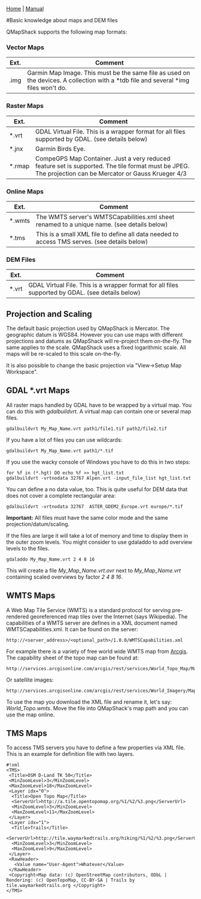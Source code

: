 [Home](Home) | [Manual](DocMain)

#Basic knowledge about maps and DEM files

QMapShack supports the following map formats:

### Vector Maps

 Ext.   | Comment
--------|-------------
.img    | Garmin Map Image. This must be the same file as used on the devices. A collection with a \*tdb file and several \*img files won't do.

### Raster Maps

 Ext.   | Comment
--------|-------------
*.vrt   | GDAL Virtual File. This is a wrapper format for all files supported by GDAL. (see details below)
*.jnx   | Garmin Birds Eye.
*.rmap  | CompeGPS Map Container. Just a very reduced feature set is supported. The tile format must be JPEG. The projection can be Mercator or Gauss Krueger 4/3

### Online Maps

 Ext.   | Comment
--------|-------------
*.wmts | The WMTS server's WMTSCapabilities.xml sheet renamed to a unique name. (see details below)
*.tms | This is a small XML file to define all data needed to access TMS serves. (see details below)

### DEM Files
 
 Ext.   | Comment
--------|-------------
*.vrt | GDAL Virtual File. This is a wrapper format for all files supported by GDAL. (see details below)


## Projection and Scaling

The default basic projection used by QMapShack is Mercator. The geographic datum is WGS84. However you can use maps with different projections and datums as QMapShack will re-project them on-the-fly. The same applies to the scale. 
QMapShack uses a fixed logarithmic scale. All maps will be re-scaled to this scale on-the-fly. 

It is also possible to change the basic projection via "View->Setup Map Workspace".

## GDAL *.vrt Maps

All raster maps handled by GDAL have to be wrapped by a virtual map. You can do this with _gdalbuildvrt_. 
A virtual map can contain one or several map files.

    gdalbuildvrt My_Map_Name.vrt path1/file1.tif path2/file2.tif

If you have a lot of files you can use wildcards:

    gdalbuildvrt My_Map_Name.vrt path1/*.tif

If you use the wacky console of Windows you have to do this in two steps:

    for %f in (*.hgt) DO echo %f >> hgt_list.txt
    gdalbuildvrt -vrtnodata 32767 Alpen.vrt -input_file_list hgt_list.txt

You can define a no data value, too. This is quite useful for DEM data that does not cover a complete rectangular area:

    gdalbuildvrt -vrtnodata 32767  ASTER_GDEM2_Europe.vrt europe/*.tif

**Important:** All files must have the same color mode and the same projection/datum/scaling.

If the files are large it will take a lot of memory and time to display them in the outer zoom levels. 
You might consider to use gdaladdo to add overview levels to the files. 

    gdaladdo My_Map_Name.vrt 2 4 8 16

This will create a file _My_Map_Name.vrt.ovr_ next to _My_Map_Name.vrt_ containing scaled overviews by factor 
_2 4 8 16_.

## WMTS Maps

A Web Map Tile Service (WMTS) is a standard protocol for serving pre-rendered georeferenced map tiles over the Internet (says Wikipedia). The capabilities of a WMTS server are defines in a XML document named WMTSCapabilities.xml. It can be found on the server:

    http://<server_address>/<optional_path>/1.0.0/WMTSCapabilities.xml

For example there is a variety of free world wide WMTS map from [Arcgis](http://services.arcgisonline.com/arcgis/rest/services). The capability sheet of the topo map can be found at:

    http://services.arcgisonline.com/arcgis/rest/services/World_Topo_Map/MapServer/WMTS/1.0.0/WMTSCapabilities.xml

Or satellite images:

    http://services.arcgisonline.com/arcgis/rest/services/World_Imagery/MapServer/WMTS/1.0.0/WMTSCapabilities.xml

To use the map you download the XML file and rename it, let's say: _World_Topo.wmts_. Move the file into QMapShack's map path and you can use the map online.

## TMS Maps

To access TMS servers you have to define a few properties via XML file.  This is an example for definition file with two layers.

```
#!xml
<TMS>
 <Title>OSM D-Land TK 50</Title>
 <MinZoomLevel>3</MinZoomLevel>
 <MaxZoomLevel>18</MaxZoomLevel>
 <Layer idx="0">
  <Title>Open Topo Map</Title>
  <ServerUrl>http://a.tile.opentopomap.org/%1/%2/%3.png</ServerUrl>
  <MinZoomLevel>3</MinZoomLevel>
  <MaxZoomLevel>11</MaxZoomLevel>
 </Layer>
 <Layer idx="1">
  <Title>Trails</Title>
  <ServerUrl>http://tile.waymarkedtrails.org/hiking/%1/%2/%3.png</ServerUrl>
  <MinZoomLevel>3</MinZoomLevel>
  <MaxZoomLevel>9</MaxZoomLevel>
 </Layer>
 <RawHeader>
   <Value name="User-Agent">Whatever</Value>
 </RawHeader>
 <Copyright>Map data: (c) OpenStreetMap contributors, ODbL | Rendering: (c) OpenTopoMap, CC-BY-SA | Trails by tile.waymarkedtrails.org </Copyright>
</TMS>
```
**<Title>** This tag is currently of no use and just for backward compatibility to QLandkarte

**<Copyright>** A copyright notice for the maps displayed.

**<RawHeader>** An optional list of name/value pairs to be inserted into the HTTP header of the request. Some servers want to see special value here.

**<MinZoomLevel>** Can bee 0..17. 0 is the most detailed level. Below this level tiles from the specified level will be taken and scaled.

**<MaxZoomLevel>** Can be 1..18. 1 is the most detailed level. Above this level the map will not be drawn.

MinZoomLevel and MaxZoomLevel will be taken as default for the layers. _Note_: zoom level = 18 - map level

**<Layer idx="0">** Specifies a layer. **idx** gives the order to display layers. 0 is first.

On each layer you can define:

**<Title>** A name for the layer. If no title is given "Layer" with the index number is used.
  
**<ServerUrl>** This is the servers URL with placeholders. %1 is for the map level (z), %2 for the column (x) and %3 for the row (y)

**<MinZoomLevel>** Override the default MinZoomLevel for this layer.

**<MaxZoomLevel>** Override the default MaxZoomLevel for this layer.

Next to the normal TMS naming scheme for URLs the URL can be formed by a bit of JavaScript. Here is an example for Microsoft's Bing:

```
#!xml
<TMS>
<Title>Bing</Title>
<Layer idx="0">
<Script><![CDATA[
(
function convert(z1, x1, y1)
{
  serverpart = 0
  serverpart = (serverpart + 1) % 4;
  function encodeQuadTree(zoom, tilex, tiley)
  {
    var tileNum = []
    for (var i = zoom - 1; i >= 0; i--)
    {
      var num = (tilex % 2) | ((tiley % 2) << 1);
      tileNum[i] = new String(num);
      tilex >>= 1;
      tiley >>= 1;
    }
    return tileNum.join("");
  }
  return "http://ecn.t" + serverpart + ".tiles.virtualearth.net/tiles/a" + encodeQuadTree(z1,x1,y1) + ".jpeg?g=1036";
}
)
]]></Script>
</Layer>
<Copyright>Microsoft - Bing</Copyright>
</TMS>
```
Instead of a **<ServerUrl>** the layer has a **<Script>** tag with Java code.


## Sources of Maps and DEM files

A nice collection of Garmin vector maps can be found at [_Freizeitkarte OSM_](http://www.freizeitkarte-osm.de/). 
Next to ready to use maps they publish their tool chain, too. With the tool chain you can produce your 
own OSM based maps for any region. 

Still the best place to look for DEM data is [VIEWFINDER PANORAMAS](http://www.viewfinderpanoramas.org/). 

